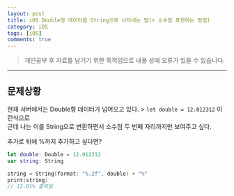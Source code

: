 ```yaml
---
layout: post
title: iOS Double형 데이터를 String으로 나타내는 법(+ 소수점 표현하는 방법)
category: iOS
tags: [iOS]
comments: true
---
```


> 개인공부 후 자료를 남기기 위한 목적임으로 내용 상에 오류가 있을 수 있습니다.    

<hr>

## 문제상황

현재 서버에서는 Double형 데이터가 넘어오고 있다. > `let double = 12.012312` 이런식으로<br>
근데 나는 이를 String으로 변환하면서 소수점 두 번째 자리까지만 보여주고 싶다.

추가로 뒤에 %까지 추가하고 싶다면?

```swift
let double: Double = 12.012312
var string: String

string = String(format: "%.2f", double) + "%"
print(string)
// 12.01% 출력됨
```
